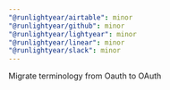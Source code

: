 ```yaml
---
"@runlightyear/airtable": minor
"@runlightyear/github": minor
"@runlightyear/lightyear": minor
"@runlightyear/linear": minor
"@runlightyear/slack": minor
---
```


Migrate terminology from Oauth to OAuth
